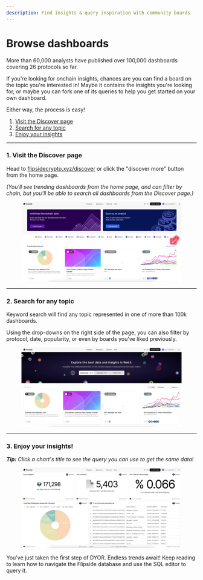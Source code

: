 ```yaml
---
description: Find insights & query inspiration with community boards
---
```


# Browse dashboards



More than 60,000 analysts have published over 100,000 dashboards covering 26 protocols so far.

If you're looking for onchain insights, chances are you can find a board on the topic you're interested in! Maybe it contains the insights you're looking for, or maybe you can fork one of its queries to help you get started on your own dashboard.&#x20;

Either way, the process is easy!&#x20;

1. [Visit the Discover page ](browse-dashboards.md#id-1.-visit-the-discover-page)
2. [Search for any topic](browse-dashboards.md#id-2.-search-for-any-topic)&#x20;
3. [Enjoy your insights ](browse-dashboards.md#id-3.-enjoy-your-insights)

***



### 1. Visit the Discover page

Head to [flipsidecrypto.xyz/discover](https://flipsidecrypto.xyz/discover) or click the "discover more" button from the home page.&#x20;

_(You'll see trending dashboards from the home page, and can filter by chain, but you'll be able to search all dashboards from the Discover page.)_

<figure><img src="../../../.gitbook/assets/Untitled design-11.png" alt=""><figcaption></figcaption></figure>

***

### 2. Search for any topic

Keyword search will find any topic represented in one of more than 100k dashboards.&#x20;

Using the drop-downs on the right side of the page, you can also filter by protocol, date, popularity, or even by boards you've liked previously.

<figure><img src="../../../.gitbook/assets/Screenshot 2023-12-05 at 4.53.34 PM.png" alt=""><figcaption></figcaption></figure>

***

### 3. Enjoy your insights!

_**Tip:** Click a chart's title to see the query you can use to get the same data!_

<figure><img src="../../../.gitbook/assets/Screenshot 2023-12-05 at 4.55.53 PM.png" alt=""><figcaption></figcaption></figure>

You've just taken the first step of DYOR. Endless trends await! Keep reading to learn how to navigate the Flipside database and use the SQL editor to query it.
